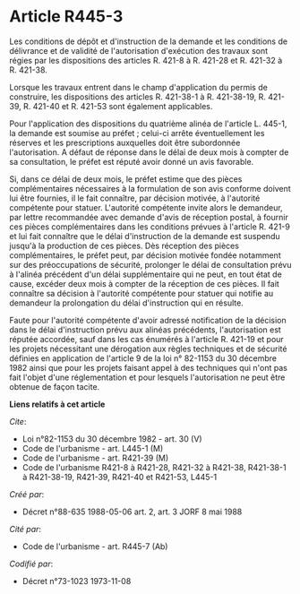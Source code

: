 # Article R445-3

Les conditions de dépôt et d'instruction de la demande et les conditions de délivrance et de validité de l'autorisation
d'exécution des travaux sont régies par les dispositions des articles R. 421-8 à R. 421-28 et R. 421-32 à R. 421-38.

Lorsque les travaux entrent dans le champ d'application du permis de construire, les dispositions des articles R. 421-38-1 à
R. 421-38-19, R. 421-39, R. 421-40 et R. 421-53 sont également applicables.

Pour l'application des dispositions du quatrième alinéa de l'article L. 445-1, la demande est soumise au préfet ; celui-ci
arrête éventuellement les réserves et les prescriptions auxquelles doit être subordonnée l'autorisation. A défaut de réponse
dans le délai de deux mois à compter de sa consultation, le préfet est réputé avoir donné un avis favorable.

Si, dans ce délai de deux mois, le préfet estime que des pièces complémentaires nécessaires à la formulation de son avis
conforme doivent lui être fournies, il le fait connaître, par décision motivée, à l'autorité compétente pour statuer.
L'autorité compétente invite alors le demandeur, par lettre recommandée avec demande d'avis de réception postal, à fournir
ces pièces complémentaires dans les conditions prévues à l'article R. 421-9 et lui fait connaître que le délai d'instruction
de la demande est suspendu jusqu'à la production de ces pièces. Dès réception des pièces complémentaires, le préfet peut, par
décision motivée fondée notamment sur des préoccupations de sécurité, prolonger le délai de consultation prévu à l'alinéa
précédent d'un délai supplémentaire qui ne peut, en tout état de cause, excéder deux mois à compter de la réception de ces
pièces. Il fait connaître sa décision à l'autorité compétente pour statuer qui notifie au demandeur la prolongation du délai
d'instruction qui en résulte.

Faute pour l'autorité compétente d'avoir adressé notification de la décision dans le délai d'instruction prévu aux alinéas
précédents, l'autorisation est réputée accordée, sauf dans les cas énumérés à l'article R. 421-19 et pour les projets
nécessitant une dérogation aux règles techniques et de sécurité définies en application de l'article 9 de la loi n° 82-1153
du 30 décembre 1982 ainsi que pour les projets faisant appel à des techniques qui n'ont pas fait l'objet d'une réglementation
et pour lesquels l'autorisation ne peut être obtenue de façon tacite.

**Liens relatifs à cet article**

_Cite_:

  - Loi n°82-1153 du 30 décembre 1982 - art. 30 (V)
  - Code de l'urbanisme - art. L445-1 (M)
  - Code de l'urbanisme - art. R421-39 (M)
  - Code de l'urbanisme R421-8 à R421-28, R421-32 à R421-38, R421-38-1 à R421-38-19, R421-39, R421-40 et R421-53, L445-1

_Créé par_:

  - Décret n°88-635 1988-05-06 art. 2, art. 3 JORF 8 mai 1988

_Cité par_:

  - Code de l'urbanisme - art. R445-7 (Ab)

_Codifié par_:

  - Décret n°73-1023 1973-11-08
